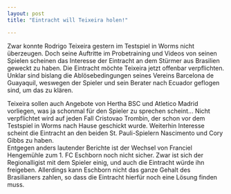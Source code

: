 ```yaml
---
layout: post
title: "Eintracht will Teixeira holen!"

---
```


Zwar konnte Rodrigo Teixeira gestern im Testspiel in Worms nicht überzeugen. Doch seine Auftritte im Probetraining und Videos von seinen Spielen scheinen das Interesse der Eintracht an dem Stürmer aus Brasilien geweckt zu haben. Die Eintracht möchte Teixeira jetzt offenbar verpflichten. Unklar sind bislang die Ablösebedingungen seines Vereins Barcelona de Guayaquil, weswegen der Spieler und sein Berater nach Ecuador geflogen sind, um das zu klären.

Teixeira sollen auch Angebote von Hertha BSC und Atletico Madrid vorliegen, was ja schonmal für den Spieler zu sprechen scheint... Nicht verpflichtet wird auf jeden Fall Cristovao Trombin, der schon vor dem Testspiel in Worms nach Hause geschickt wurde. Weiterhin Interesse scheint die Eintracht an den beiden St. Pauli-Spielern Nascimento und Cory Gibbs zu haben.  
Entgegen anders lautender Berichte ist der Wechsel von Franciel Hengemühle zum 1. FC Eschborn noch nicht sicher. Zwar ist sich der Regionalligist mit dem Spieler einig, und auch die Eintracht würde ihn freigeben. Allerdings kann Eschborn nicht das ganze Gehalt des Brasilianers zahlen, so dass die Eintracht hierfür noch eine Lösung finden muss.
